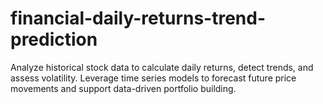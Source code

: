 # financial-daily-returns-trend-prediction
Analyze historical stock data to calculate daily returns, detect trends, and assess volatility. Leverage time series models to forecast future price movements and support data-driven portfolio building.
